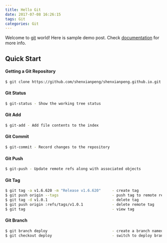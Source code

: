 ```yaml
---
title: Hello Git
date: 2017-07-08 16:26:15
tags: Git
categories: Git
---
```


Welcome to [git](https://git-scm.com) world! Here is sample demo post. Check [documentation](https://git-scm.com/docs) for more info.

## Quick Start

#### Getting a Git Repository

``` bash
$ git clone https://github.com/shenxianpeng/shenxianpeng.github.io.git
```

#### Git Status

``` bash
$ git-status - Show the working tree status
```

#### Git Add

``` bash
$ git-add - Add file contents to the index
```

#### Git Commit

``` bash
$ git-commit - Record changes to the repository
```

#### Git Push

``` bash
$ git-push - Update remote refs along with associated objects
```

#### Git Tag

``` bash
$ git tag -a v1.6.620 -m "Release v1.6.620"     - create tag
$ git push origin --tags                        - push tag to remote repository
$ git tag -d v1.0.1                             - delete tag
$ git push origin :refs/tags/v1.0.1             - delete remote tag
$ git tag                                       - view tag
```

#### Git Branch

``` bash
$ git branch deploy                             - create a branch named deploy
$ git checkout deploy                           - switch to deploy branch
```